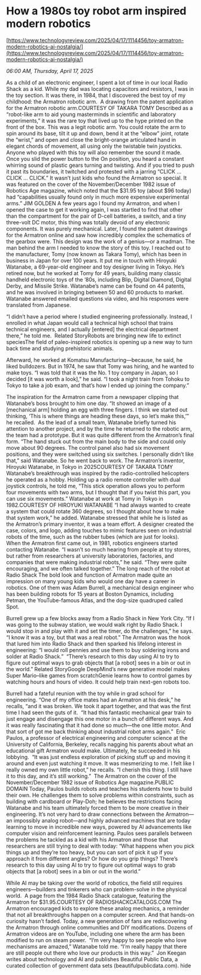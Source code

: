# How a 1980s toy robot arm inspired modern robotics

[https://www.technologyreview.com/2025/04/17/1114456/toy-armatron-modern-robotics-ai-nostalgia/](https://www.technologyreview.com/2025/04/17/1114456/toy-armatron-modern-robotics-ai-nostalgia/)

*06:00 AM, Thursday, April 17, 2025*

As a child of an electronic engineer, I spent a lot of time in our local Radio Shack as a kid. While my dad was locating capacitors and resistors, I was in the toy section. It was there, in 1984, that I discovered the best toy of my childhood: the Armatron robotic arm.   A drawing from the patent application for the Armatron robotic arm.COURTESY OF TAKARA TOMY   Described as a “robot-like arm to aid young masterminds in scientific and laboratory experiments,” it was the rare toy that lived up to the hype printed on the front of the box. This was a legit robotic arm. You could rotate the arm to spin around its base, tilt it up and down, bend it at the “elbow” joint, rotate the “wrist,” and open and close the bright-­orange articulated hand in elegant chords of movement, all using only the twistable twin joysticks.    Anyone who played with this toy will also remember the sound it made. Once you slid the power button to the On position, you heard a constant whirring sound of plastic gears turning and twisting. And if you tried to push it past its boundaries, it twitched and protested with a jarring “CLICK … CLICK … CLICK.” It wasn’t just kids who found the Armatron so special. It was featured on the cover of the November/December 1982 issue of Robotics Age magazine, which noted that the $31.95 toy (about $96 today) had “capabilities usually found only in much more expensive experimental arms.”   JIM GOLDEN   A few years ago I found my Armatron, and when I opened the case to get it working again, I was startled to find that other than the compartment for the pair of D-cell batteries, a switch, and a tiny three-volt DC motor, this thing was totally devoid of any electronic components. It was purely mechanical. Later, I found the patent drawings for the Armatron online and saw how incredibly complex the schematics of the gearbox were. This design was the work of a genius—or a madman. The man behind the arm I needed to know the story of this toy. I reached out to the manufacturer, Tomy (now known as Takara Tomy), which has been in business in Japan for over 100 years. It put me in touch with Hiroyuki Watanabe, a 69-year-old engineer and toy designer living in Tokyo. He’s retired now, but he worked at Tomy for 49 years, building many classic handheld electronic toys of the ’80s, including Blip, Digital Diamond, Digital Derby, and Missile Strike. Watanabe’s name can be found on 44 patents, and he was involved in bringing between 50 and 60 products to market. Watanabe answered emailed questions via video, and his responses were translated from Japanese.

“I didn’t have a period where I studied engineering professionally. Instead, I enrolled in what Japan would call a technical high school that trains technical engineers, and I actually [entered] the electrical department there,” he told me.  Related StoryRobots are bringing new life to extinct speciesThe field of paleo-inspired robotics is opening up a new way to turn back time and studying prehistoric animals.

Afterward, he worked at Komatsu Manufacturing—because, he said, he liked bulldozers. But in 1974, he saw that Tomy was hiring, and he wanted to make toys. “I was told that it was the No. 1 toy company in Japan, so I decided [it was worth a look],” he said. “I took a night train from Tohoku to Tokyo to take a job exam, and that’s how I ended up joining the company.”

The inspiration for the Armatron came from a newspaper clipping that Watanabe’s boss brought to him one day. “It showed an image of a [mechanical arm] holding an egg with three fingers. I think we started out thinking, ‘This is where things are heading these days, so let’s make this,’” he recalled.  As the lead of a small team, Watanabe briefly turned his attention to another project, and by the time he returned to the robotic arm, the team had a prototype. But it was quite different from the Armatron’s final form. “The hand stuck out from the main body to the side and could only move about 90 degrees. The control panel also had six movement positions, and they were switched using six switches. I personally didn’t like that,” said Watanabe. So he went back to work.  The Armatron’s inventor, Hiroyuki Watanabe, in Tokyo in 2025COURTESY OF TAKARA TOMY   Watanabe’s breakthrough was inspired by the radio-controlled helicopters he operated as a hobby. Holding up a radio remote controller with dual joystick controls, he told me, “This stick operation allows you to perform four movements with two arms, but I thought that if you twist this part, you can use six movements.”  Watanabe at work at Tomy in Tokyo in 1982.COURTESY OF HIROYUKI WATANABE   “I had always wanted to create a system that could rotate 360 degrees, so I thought about how to make that system work,” he added.  Watanabe stressed that while he is listed as the Armatron’s primary inventor, it was a team effort. A designer created the case, colors, and logo, adding touches to mimic features seen on industrial robots of the time, such as the rubber tubes (which are just for looks).  When the Armatron first came out, in 1981, robotics engineers started contacting Watanabe. “I wasn’t so much hearing from people at toy stores, but rather from researchers at university laboratories, factories, and companies that were making industrial robots,” he said. “They were quite encouraging, and we often talked together.” The long reach of the robot at Radio Shack The bold look and function of Armatron made quite an impression on many young kids who would one day have a career in robotics. One of them was Adam Burrell, a mechanical design engineer who has been building robots for 15 years at Boston Dynamics, including Petman, the YouTube-famous Atlas, and the dog-size quadruped called Spot.

Burrell grew up a few blocks away from a Radio Shack in New York City. “If I was going to the subway station, we would walk right by Radio Shack. I would stop in and play with it and set the timer, do the challenges,” he says. “I know it was a toy, but that was a real robot.” The Armatron was the hook that lured him into Radio Shack and then sparked his lifelong interest in engineering: “I would roll pennies and use them to buy soldering irons and solder at Radio Shack.”   “There’s research to this day using AI to try to figure out optimal ways to grab objects that [a robot] sees in a bin or out in the world.”  Related StoryGoogle DeepMind’s new generative model makes Super Mario–like games from scratchGenie learns how to control games by watching hours and hours of video. It could help train next-gen robots too.

Burrell had a fateful reunion with the toy while in grad school for engineering. “One of my office mates had an Armatron at his desk,” he recalls, “and it was broken. We took it apart together, and that was the first time I had seen the guts of it.  “It had this fantastic mechanical gear train to just engage and disengage this one motor in a bunch of different ways. And it was really fascinating that it had done so much—the one little motor. And that sort of got me back thinking about industrial robot arms again.”  Eric Paulos, a professor of electrical engineering and computer science at the University of California, Berkeley, recalls nagging his parents about what an educational gift Armatron would make. Ultimately, he succeeded in his lobbying.  “It was just endless exploration of picking stuff up and moving it around and even just watching it move. It was mesmerizing to me. I felt like I really owned my own little robot,” he recalls. “I cherish this thing. I still have it to this day, and it’s still working.”   The Armatron on the cover of the November/December 1982 issue of Robotics Age magazine.PUBLIC DOMAIN   Today, Paulos builds robots and teaches his students how to build their own. He challenges them to solve problems within constraints, such as building with cardboard or Play-Doh; he believes the restrictions facing Watanabe and his team ultimately forced them to be more creative in their engineering. It’s not very hard to draw connections between the Armatron—an impossibly analog robot—and highly advanced machines that are today learning to move in incredible new ways, powered by AI advancements like computer vision and reinforcement learning. Paulos sees parallels between the problems he tackled as a kid with his Armatron and those that researchers are still trying to deal with today: “What happens when you pick things up and they’re too heavy, but you can sort of pick it up if you approach it from different angles? Or how do you grip things? There’s research to this day using AI to try to figure out optimal ways to grab objects that [a robot] sees in a bin or out in the world.”

While AI may be taking over the world of robotics, the field still requires engineers—builders and tinkerers who can problem-solve in the physical world.   A page from the 1984 Radio Shack catalogue, featuring the Armatron for $31.95.COURTESY OF RADIOSHACKCATALOGS.COM   The Armatron encouraged kids to explore these analog mechanics, a reminder that not all breakthroughs happen on a computer screen. And that hands-on curiosity hasn’t faded. Today, a new generation of fans are rediscovering the Armatron through online communities and DIY modifications. Dozens of Armatron videos are on YouTube, including one where the arm has been modified to run on steam power.  “I’m very happy to see people who love mechanisms are amazed,” Watanabe told me. “I’m really happy that there are still people out there who love our products in this way.”  Jon Keegan writes about technology and AI and publishes Beautiful Public Data, a curated collection of government data sets (beautifulpublicdata.com). hide

